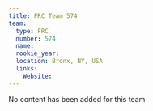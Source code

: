 ```yaml
---
title: FRC Team 574
team:
  type: FRC
  number: 574
  name: 
  rookie_year: 
  location: Bronx, NY, USA
  links:
    Website: 
---
```

No content has been added for this team
